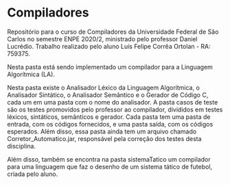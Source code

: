 # Compiladores

Repositório para o curso de  Compiladores da Universidade Federal de São Carlos no semestre ENPE 2020/2, ministrado pelo professor Daniel Lucrédio. Trabalho realizado pelo aluno Luís Felipe Corrêa Ortolan - RA: 759375.

Nesta pasta está sendo implementado um compilador para a Linguagem Algorítmica (LA). 

Nesta pasta existe o Analisador Léxico da Linguagem Algorítmica, o Analisador Sintático, o Analisador Semântico e o Gerador de Código C, cada um em uma pasta com o nome do analisador. A pasta casos de teste são os testes promovidos pelo professor ao compilador, divididos em testes léxicos, sintáticos, semânticos e gerador. Cada pasta tem uma pasta de entrada, com os códigos fornecidos, e uma pasta saída, com os códigos esperados. Além disso, essa pasta ainda tem um arquivo chamado Corretor_Automatico.jar, responsável pela correção dos testes desta disciplina.

Além disso, também se encontra na pasta sistemaTatico um compilador para uma linguagem que faz o desenho de um sistema tático de futebol, criada pelo aluno. 